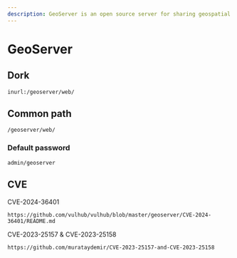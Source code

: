 ```yaml
---
description: GeoServer is an open source server for sharing geospatial data.
---
```


# GeoServer

## Dork

```
inurl:/geoserver/web/

```



## Common path

```
/geoserver/web/
```

### Default password

```
admin/geoserver
```

## CVE

CVE-2024-36401

```
https://github.com/vulhub/vulhub/blob/master/geoserver/CVE-2024-36401/README.md
```

CVE-2023-25157 & CVE-2023-25158

```
https://github.com/murataydemir/CVE-2023-25157-and-CVE-2023-25158
```


